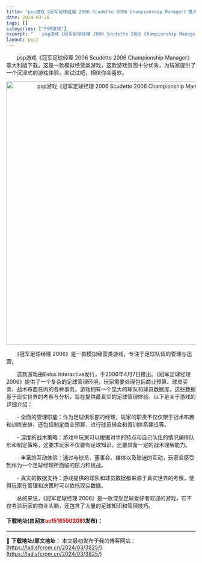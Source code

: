 ```yaml
---
title: "psp游戏《冠军足球经理 2006 Scudetto 2006 Championship Manager》意大利版下载"
date: 2024-03-26
tags: []
categories: ["PSP游戏"]
excerpt: "　　psp游戏《冠军足球经理 2006 Scudetto 2006 Championship Manager》意大利版下载，这是一款模拟经营类游戏，这款游戏氛围十分优秀，为玩家提供了一个沉浸式的游戏体验，来试试吧，相信你会喜欢。 　　《冠军足球经理 2006》是一款模拟经营类游戏，专注于足球队伍的管&hellip;"
layout: post
---
```


 <p>　　psp游戏《冠军足球经理 2006 Scudetto 2006 Championship Manager》意大利版下载，这是一款模拟经营类游戏，这款游戏氛围十分优秀，为玩家提供了一个沉浸式的游戏体验，来试试吧，相信你会喜欢。</p> <p align="center"><img align="" border="0" src="https://lad.sfcrom.cn/wp-content/uploads/2024/03/20240326_6602141bb63c1.webp" width="700" alt="psp游戏《冠军足球经理 2006 Scudetto 2006 Championship Manager》意大利版下载" /></p> <p>　　《冠军足球经理 2006》是一款模拟经营类游戏，专注于足球队伍的管理与运营。</p> <p>　　这款游戏由Eidos Interactive发行，于2006年4月7日推出。《冠军足球经理 2006》提供了一个复杂的足球管理环境，玩家需要处理包括商业预算、球员买卖、战术布置在内的各种事务。游戏拥有一个庞大的球队和球员数据库，这些数据基于现实世界的考察与分析，旨在提供最真实的足球管理体验。以下是关于游戏的详细介绍：</p> <p>　　- 全面的管理职能：作为足球俱乐部的经理，玩家的职责不仅仅限于战术布置和训练安排，还包括制定商业预算、进行球员转会和青训体系建设等。</p> <p>　　- 深度的战术策略：游戏中玩家可以根据对手的特点和自己队伍的情况编排队形和制定策略，这要求玩家不仅要有足球知识，还要具备一定的战术理解能力。</p> <p>　　- 丰富的互动体验：通过与球员、董事会、媒体以及球迷的互动，玩家会感受到作为一个足球经理所面临的压力和挑战。</p> <p>　　- 真实的数据支持：游戏提供的球队和球员数据都来源于真实世界的考察，使得玩家在管理和决策时可以依托现实数据。</p> <p>　　总的来说，《冠军足球经理 2006》是一款深受足球爱好者欢迎的游戏，它不仅考验玩家的商业头脑，还包含了大量的足球知识和管理技巧。</p> <p><h4>下载地址(由网友<font color="red">ac15165502081</font>发布)：</h4></p> 

---
📖 **下载地址/原文地址：** 本文最初发布于我的博客网站：[https://lad.sfcrom.cn/2024/03/3825/](https://lad.sfcrom.cn/2024/03/3825/)
